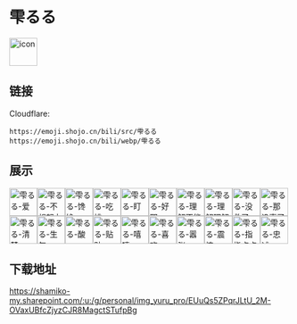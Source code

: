 # 雫るる
<img src="https://emoji.shojo.cn/bili/src/雫るる/icon.png" width="50" height="50" alt="icon">

## 链接
Cloudflare:
```
https://emoji.shojo.cn/bili/src/雫るる
https://emoji.shojo.cn/bili/webp/雫るる
```
## 展示
<img src="https://emoji.shojo.cn/bili/src/雫るる/雫るる-爱.png" width="50" height="50" alt="雫るる-爱"><img src="https://emoji.shojo.cn/bili/src/雫るる/雫るる-不想努力.png" width="50" height="50" alt="雫るる-不想努力"><img src="https://emoji.shojo.cn/bili/src/雫るる/雫るる-馋馋.png" width="50" height="50" alt="雫るる-馋馋"><img src="https://emoji.shojo.cn/bili/src/雫るる/雫るる-吃桃.png" width="50" height="50" alt="雫るる-吃桃"><img src="https://emoji.shojo.cn/bili/src/雫るる/雫るる-盯.png" width="50" height="50" alt="雫るる-盯"><img src="https://emoji.shojo.cn/bili/src/雫るる/雫るる-好耶.png" width="50" height="50" alt="雫るる-好耶"><img src="https://emoji.shojo.cn/bili/src/雫るる/雫るる-理解不能.png" width="50" height="50" alt="雫るる-理解不能"><img src="https://emoji.shojo.cn/bili/src/雫るる/雫るる-理解理解.png" width="50" height="50" alt="雫るる-理解理解"><img src="https://emoji.shojo.cn/bili/src/雫るる/雫るる-没救了.png" width="50" height="50" alt="雫るる-没救了"><img src="https://emoji.shojo.cn/bili/src/雫るる/雫るる-那没事了.png" width="50" height="50" alt="雫るる-那没事了"><img src="https://emoji.shojo.cn/bili/src/雫るる/雫るる-清楚.png" width="50" height="50" alt="雫るる-清楚"><img src="https://emoji.shojo.cn/bili/src/雫るる/雫るる-生气.png" width="50" height="50" alt="雫るる-生气"><img src="https://emoji.shojo.cn/bili/src/雫るる/雫るる-酸.png" width="50" height="50" alt="雫るる-酸"><img src="https://emoji.shojo.cn/bili/src/雫るる/雫るる-贴贴.png" width="50" height="50" alt="雫るる-贴贴"><img src="https://emoji.shojo.cn/bili/src/雫るる/雫るる-嘻嘻.png" width="50" height="50" alt="雫るる-嘻嘻"><img src="https://emoji.shojo.cn/bili/src/雫るる/雫るる-喜欢.png" width="50" height="50" alt="雫るる-喜欢"><img src="https://emoji.shojo.cn/bili/src/雫るる/雫るる-嚣张.png" width="50" height="50" alt="雫るる-嚣张"><img src="https://emoji.shojo.cn/bili/src/雫るる/雫るる-震惊.png" width="50" height="50" alt="雫るる-震惊"><img src="https://emoji.shojo.cn/bili/src/雫るる/雫るる-指指点点.png" width="50" height="50" alt="雫るる-指指点点"><img src="https://emoji.shojo.cn/bili/src/雫るる/雫るる-忠诚.png" width="50" height="50" alt="雫るる-忠诚">

## 下载地址

https://shamiko-my.sharepoint.com/:u:/g/personal/img_yuru_pro/EUuQs5ZPqrJLtU_2M-OVaxUBfcZjyzCJR8MagctSTufpBg